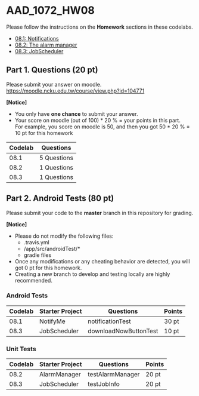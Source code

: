 # AAD_1072_HW08

Please follow the instructions on the **Homework** sections in these codelabs.

- [08.1: Notifications](https://codelabs.developers.google.com/codelabs/android-training-notifications/index.html?index=..%2F..%2Fandroid-training#10)
- [08.2: The alarm manager](https://codelabs.developers.google.com/codelabs/android-training-alarm-manager/index.html?index=..%2F..%2Fandroid-training#10)
- [08.3: JobScheduler](https://codelabs.developers.google.com/codelabs/android-training-job-scheduler/index.html?index=..%2F..%2Fandroid-training#9)

## Part 1. Questions (20 pt)
Please submit your answer on moodle.
<https://moodle.ncku.edu.tw/course/view.php?id=104771>

**[Notice]** 
- You only have **one chance** to submit your answer.
- Your score on moodle (out of 100) * 20 % = your points in this part. <br>
For example, you score on moodle is 50, and then you got 50 * 20 % = 10 pt for this homework

| Codelab | Questions |
| --- | ----------- |
| 08.1 | 5 Questions |
| 08.2 | 1 Questions |
| 08.3 | 1 Questions |


## Part 2. Android Tests (80 pt)

Please submit your code to the **master** branch in this repository for grading.

**[Notice]** 
- Please do not modify the following files:
    - .travis.yml
    - <Project>/app/src/androidTest/*
    - gradle files
- Once any modifications or any cheating behavior are detected, you will got 0 pt for this homework.
- Creating a new branch to develop and testing locally are highly recommended.
 
### Android Tests

<table>
    <thead>
        <tr>
            <th>Codelab</th>
            <th>Starter Project</th>
            <th>Questions</th>
            <th>Points</th>
        </tr>
    </thead>
    <tbody>
        <tr>
            <td>08.1</td>
            <td>NotifyMe</td>
            <td>notificationTest</td>
            <td>30 pt</td>
        </tr>
        <tr>
            <td>08.3</td>
            <td>JobScheduler</td>
            <td>downloadNowButtonTest</td>
            <td>10 pt</td>
        </tr>
    </tbody>
</table>

### Unit Tests
<table>
    <thead>
        <tr>
            <th>Codelab</th>
            <th>Starter Project</th>
            <th>Questions</th>
            <th>Points</th>
        </tr>
    </thead>
    <tbody>
        <tr>
            <td>08.2</td>
            <td>AlarmManager</td>
            <td>testAlarmManager</td>
            <td>20 pt</td>
        </tr>
         <tr>
            <td>08.3</td>
            <td>JobScheduler</td>
            <td>testJobInfo</td>
            <td>20 pt</td>
        </tr>
    </tbody>
</table>



